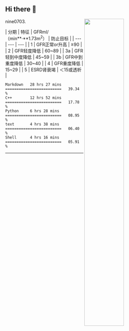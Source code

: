 ## Hi there 👋

[<img align="right" width="50%" src="https://github-readme-stats-ouuan.vercel.app/api?username=nine0703&theme=dark&show_icons=true">](https://metrics.lecoq.io/ouuan?template=classic)

nine0703.

| 分期  | 特征  | GFRml/（min**·**1.73m<sup>2</sup>） | 防止目标 |
| --- | --- | --- | 
| 1   | GFR正常or升高 | ≥90 |
| 2   | GFR轻度降低 | 60~89 |
| 3a  | GFR轻到中度降低 | 45~59 |
| 3b  | GFR中到重度降低 | 30~40 |
| 4   | GFR重度降低 | 15~29 |
| 5   | ESRD肾衰竭 | ＜15或透析 |

<!--START_SECTION:waka-->
```text
Markdown   28 hrs 27 mins  =========================   39.34 % 
C++        12 hrs 52 mins  =========================   17.78 % 
Python     6 hrs 28 mins   =========================   08.95 % 
text       4 hrs 38 mins   =========================   06.40 % 
Shell      4 hrs 16 mins   =========================   05.91 % 
```
<!--END_SECTION:waka-->

---
